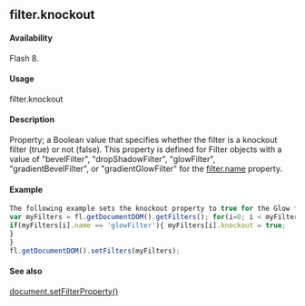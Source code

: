 ## filter.knockout

#### Availability

Flash 8.

#### Usage

filter.knockout

#### Description

Property; a Boolean value that specifies whether the filter is a knockout filter (true) or not (false). This property is defined for Filter objects with a value of "bevelFilter", "dropShadowFilter", "glowFilter", "gradientBevelFilter", or "gradientGlowFilter" for the [filter.name](../Filter_object/filter13.md) property.

#### Example

```javascript
The following example sets the knockout property to true for the Glow filters on the selected object(s):
var myFilters = fl.getDocumentDOM().getFilters(); for(i=0; i < myFilters.length; i++){
if(myFilters[i].name == 'glowFilter'){ myFilters[i].knockout = true;
}
}
fl.getDocumentDOM().setFilters(myFilters);

```
#### See also

[document.setFilterProperty()](../Document_object/docum520.md)

<span id="filter.name" class="anchor"></span>
